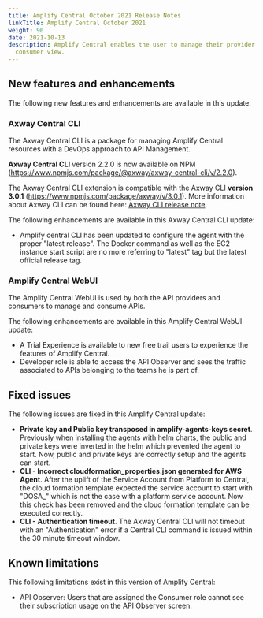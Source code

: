 ```yaml
---
title: Amplify Central October 2021 Release Notes
linkTitle: Amplify Central October 2021
weight: 90
date: 2021-10-13
description: Amplify Central enables the user to manage their provider /
  consumer view.
---
```


## New features and enhancements

The following new features and enhancements are available in this update.

### Axway Central CLI

The Axway Central CLI is a package for managing Amplify Central resources with a DevOps approach to API Management.

**Axway Central CLI** version 2.2.0 is now available on NPM (<https://www.npmjs.com/package/@axway/axway-central-cli/v/2.2.0>).

The Axway Central CLI extension is compatible with the Axway CLI **version 3.0.1** (<https://www.npmjs.com/package/axway/v/3.0.1>).
More information about Axway CLI can be found here: [Axway CLI release note](https://docs.axway.com/bundle/axwaycli-open-docs/page/docs/release_notes/2_2_0_20210730_relnotes/index.html).

The following enhancements are available in this Axway Central CLI update:

* Amplify central CLI has been updated to configure the agent with the proper "latest release". The Docker command as well as the EC2 instance start script are no more referring to "latest" tag but the latest official release tag.

### Amplify Central WebUI

The Amplify Central WebUI is used by both the API providers and consumers to manage and consume APIs.

The following enhancements are available in this Amplify Central WebUI update:

* A Trial Experience is available to new free trail users to experience the features of Amplify Central.
* Developer role is able to access the API Observer and sees the traffic associated to APIs belonging to the teams he is part of.

## Fixed issues

The following issues are fixed in this Amplify Central update:

* **Private key and Public key transposed in amplify-agents-keys secret**. Previously when installing the agents with helm charts, the public and private keys were inverted in the helm which prevented the agent to start. Now, public and private keys are correctly setup and the agents can start.
* **CLI - Incorrect cloudformation_properties.json generated for AWS Agent**. After the uplift of the Service Account from Platform to Central, the cloud formation template expected the service account to start with "DOSA_" which is not the case with a platform service account. Now this check has been removed and the cloud formation template can be executed correctly.
* **CLI - Authentication timeout**.  The Axway Central CLI will not timeout with an "Authentication" error if a Central CLI command is issued within the 30 minute timeout window.  

## Known limitations

This following limitations exist in this version of Amplify Central:

* API Observer: Users that are assigned the Consumer role cannot see their subscription usage on the API Observer screen.
